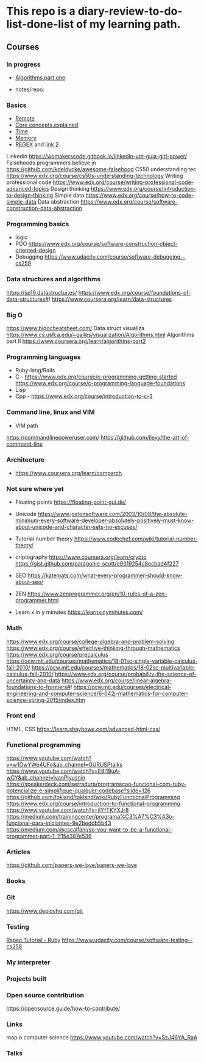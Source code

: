 # This repo is a diary-review-to-do-list-done-list of my learning path.

## Courses

### In progress
  * [Algorithms part one](https://www.coursera.org/learn/algorithms-part1/home/welcome)
  - notes/repo: 

### Basics
  * [Remote](https://docs.google.com/spreadsheets/d/1TLJSlNxCbwRNxy14Toe1PYwbCTY7h0CNHeer9J0VRzE/htmlview#gid=1279011369)
  * [Core concepts explained](http://carlcheo.com/compsci)
  * [Time](https://unix4lyfe.org/time/)
  * [Memory](https://lwn.net/Articles/250967/)
  * [REGEX](https://github.com/regexhq) and [link 2](https://github.com/ziishaned/learn-regex)
  
  Linkedin
  https://womakerscode.gitbook.io/linkedin-um-guia-girl-power/
  Falsehoods programmers believe in
  https://github.com/kdeldycke/awesome-falsehood
  CS50 understanding tec
  https://www.edx.org/course/cs50s-understanding-technology
  Writing professional code
  https://www.edx.org/course/writing-professional-code-advanced-topics
  Design thinking
  https://www.edx.org/course/introduction-to-design-thinking
  Simple data
  https://www.edx.org/course/how-to-code-simple-data
  Data abstraction
  https://www.edx.org/course/software-construction-data-abstraction

### Programming basics

  - logic
  - POO
  https://www.edx.org/course/software-construction-object-oriented-design
  - Debugging
  https://www.udacity.com/course/software-debugging--cs259

### Data structures and algorithms
  https://sp19.datastructur.es/
  https://www.edx.org/course/foundations-of-data-structures#!
  https://www.coursera.org/learn/data-structures

 ### Big O
  https://www.bigocheatsheet.com/
  Data struct visualiza
  https://www.cs.usfca.edu/~galles/visualization/Algorithms.html
  Algorithms part II
  https://www.coursera.org/learn/algorithms-part2

### Programming languages
  - Ruby-lang/Rails
  - C - https://www.edx.org/course/c-programming-getting-started
  https://www.edx.org/course/c-programming-language-foundations
  - Lisp
  - Cpp - https://www.edx.org/course/introduction-to-c-3

### Command line, linux and VIM

  - VIM path

  https://commandlinepoweruser.com/
  https://github.com/jlevy/the-art-of-command-line

### Architecture

  - https://www.coursera.org/learn/comparch

### Not sure where yet
  - Floating points
  https://floating-point-gui.de/
  - Unicode
  https://www.joelonsoftware.com/2003/10/08/the-absolute-minimum-every-software-developer-absolutely-positively-must-know-about-unicode-and-character-sets-no-excuses/
  - Tutorial number theory
  https://www.codechef.com/wiki/tutorial-number-theory/

  - criptography
  https://www.coursera.org/learn/crypto
  https://gist.github.com/paragonie-scott/e9319254c8ecbad4f227
  - SEO
  https://katemats.com/what-every-programmer-should-know-about-seo/
  - ZEN
  https://www.zenprogrammer.org/en/10-rules-of-a-zen-programmer.html
  - Learn x in y minutes
  https://learnxinyminutes.com/

### Math

  https://www.edx.org/course/college-algebra-and-problem-solving
  https://www.edx.org/course/effective-thinking-through-mathematics
  https://www.edx.org/course/precalculus
  https://ocw.mit.edu/courses/mathematics/18-01sc-single-variable-calculus-fall-2010/
  https://ocw.mit.edu/courses/mathematics/18-02sc-multivariable-calculus-fall-2010/
  https://www.edx.org/course/probability-the-science-of-uncertainty-and-data
  https://www.edx.org/course/linear-algebra-foundations-to-frontiers#!
  https://ocw.mit.edu/courses/electrical-engineering-and-computer-science/6-042j-mathematics-for-computer-science-spring-2015/index.htm


### Front end

HTML, CSS
  https://learn.shayhowe.com/advanced-html-css/

### Functional programming

  https://www.youtube.com/watch?v=w1OwYWe4UFo&ab_channel=GURUSPtalks
  https://www.youtube.com/watch?v=E8I19uA-wGY&ab_channel=IvanPlyusnin
  https://speakerdeck.com/serradura/programacao-funcional-com-ruby-potencialize-e-simplifique-qualquer-codebase?slide=126
  https://github.com/tokland/tokland/wiki/RubyFunctionalProgramming
  https://www.edx.org/course/introduction-to-functional-programming
  https://www.youtube.com/watch?v=jIYfTKYXJr8
  https://medium.com/trainingcenter/programa%C3%A7%C3%A3o-funcional-para-iniciantes-9e2beddb5b43
  https://medium.com/@cscalfani/so-you-want-to-be-a-functional-programmer-part-1-1f15e387e536

### Articles

  https://github.com/papers-we-love/papers-we-love

### Books

### Git
https://www.deployhq.com/git

### Testing
 
  [Rspec Tutorial - Ruby](https://www.tutorialspoint.com/rspec/rspec_writing_specs.htm)
  https://www.udacity.com/course/software-testing--cs258

### My interpreter

### Projects built

### Open source contribution

  https://opensource.guide/how-to-contribute/

### Links

  map o computer science
  https://www.youtube.com/watch?v=SzJ46YA_RaA

### Talks
